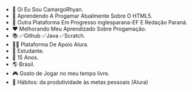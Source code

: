 - 👋 Oi Eu Sou CamargoRhyan.
- 👀 Aprendendo A Progamar Atualmente Sobre O HTML5.
- 📱  Outra Plataforma Em Progresso inglesparana-EF E Redação Paraná.
- ❤️ Melhorando Meu Aprendizado Sobre Progamação.
- 📚 ✅Github ✅Java ✅Scratch.
- 🤝🏼 Plataforma De Apoio Alura.
- 💼 Estudante.
- 🎂 15 Anos.
- 🌎 Brasil.
- 🎮 Gosto de Jogar no meu tempo livre. 
- 🍎 Hábitos: da produtividade às metas pessoais (Alura)
<!---
CamargoRhyan/CamargoRhyan is a ✨ special ✨ repository because its `README.md` (this file) appears on your GitHub profile.
You can click the Preview link to take a look at your changes.
--->
